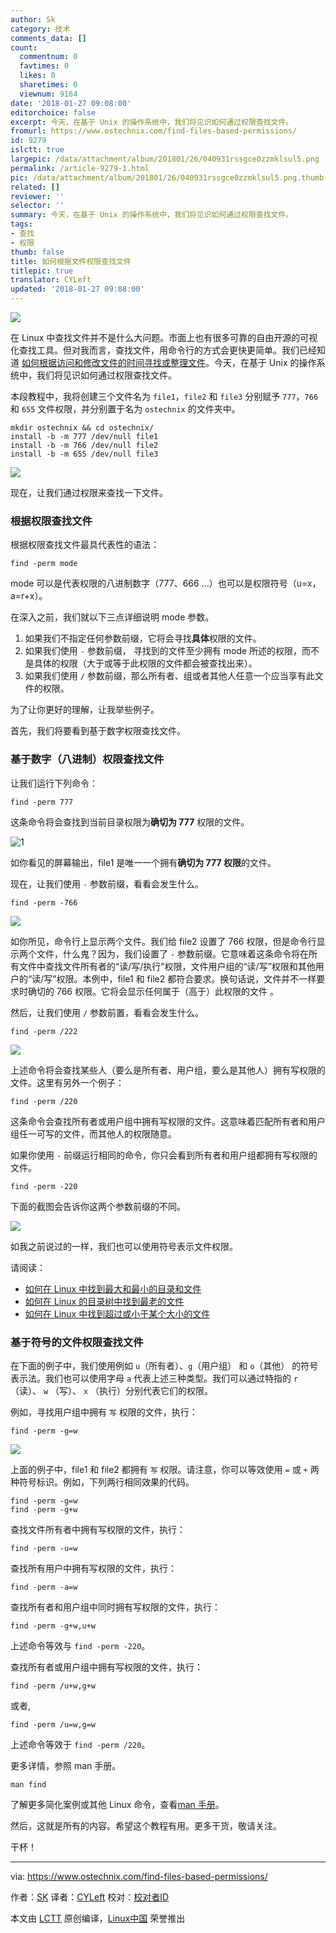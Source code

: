 ```yaml
---
author: Sk
category: 技术
comments_data: []
count:
  commentnum: 0
  favtimes: 0
  likes: 0
  sharetimes: 0
  viewnum: 9164
date: '2018-01-27 09:08:00'
editorchoice: false
excerpt: 今天，在基于 Unix 的操作系统中，我们将见识如何通过权限查找文件。
fromurl: https://www.ostechnix.com/find-files-based-permissions/
id: 9279
islctt: true
largepic: /data/attachment/album/201801/26/040931rssgce0zzmklsul5.png
permalink: /article-9279-1.html
pic: /data/attachment/album/201801/26/040931rssgce0zzmklsul5.png.thumb.jpg
related: []
reviewer: ''
selector: ''
summary: 今天，在基于 Unix 的操作系统中，我们将见识如何通过权限查找文件。
tags:
- 查找
- 权限
thumb: false
title: 如何根据文件权限查找文件
titlepic: true
translator: CYLeft
updated: '2018-01-27 09:08:00'
---
```


![](/data/attachment/album/201801/26/040931rssgce0zzmklsul5.png)


在 Linux 中查找文件并不是什么大问题。市面上也有很多可靠的自由开源的可视化查找工具。但对我而言，查找文件，用命令行的方式会更快更简单。我们已经知道 [如何根据访问和修改文件的时间寻找或整理文件](https://www.ostechnix.com/find-sort-files-based-access-modification-date-time-linux/)。今天，在基于 Unix 的操作系统中，我们将见识如何通过权限查找文件。


本段教程中，我将创建三个文件名为 `file1`，`file2` 和 `file3` 分别赋予 `777`，`766` 和 `655` 文件权限，并分别置于名为 `ostechnix` 的文件夹中。



```
mkdir ostechnix && cd ostechnix/
install -b -m 777 /dev/null file1
install -b -m 766 /dev/null file2
install -b -m 655 /dev/null file3

```

![](/data/attachment/album/201801/26/040932u3z3tqy36q4exd3j.png)


现在，让我们通过权限来查找一下文件。


### 根据权限查找文件


根据权限查找文件最具代表性的语法：



```
find -perm mode

```

mode 可以是代表权限的八进制数字（777、666 …）也可以是权限符号（u=x，a=r+x）。


在深入之前，我们就以下三点详细说明 mode 参数。


1. 如果我们不指定任何参数前缀，它将会寻找**具体**权限的文件。
2. 如果我们使用 `-` 参数前缀， 寻找到的文件至少拥有 mode 所述的权限，而不是具体的权限（大于或等于此权限的文件都会被查找出来）。
3. 如果我们使用 `/` 参数前缀，那么所有者、组或者其他人任意一个应当享有此文件的权限。


为了让你更好的理解，让我举些例子。


首先，我们将要看到基于数字权限查找文件。


### 基于数字（八进制）权限查找文件


让我们运行下列命令：



```
find -perm 777

```

这条命令将会查找到当前目录权限为**确切为 777** 权限的文件。


![1](/data/attachment/album/201801/26/040932u6qowqindhfxoifg.png)


如你看见的屏幕输出，file1 是唯一一个拥有**确切为 777 权限**的文件。


现在，让我们使用 `-` 参数前缀，看看会发生什么。



```
find -perm -766

```

![](/data/attachment/album/201801/26/040932rwwb9wd0r99rxxh0.png)


如你所见，命令行上显示两个文件。我们给 file2 设置了 766 权限，但是命令行显示两个文件，什么鬼？因为，我们设置了 `-` 参数前缀。它意味着这条命令将在所有文件中查找文件所有者的“读/写/执行”权限，文件用户组的“读/写”权限和其他用户的“读/写”权限。本例中，file1 和 file2 都符合要求。换句话说，文件并不一样要求时确切的 766 权限。它将会显示任何属于（高于）此权限的文件 。


然后，让我们使用 `/` 参数前置，看看会发生什么。



```
find -perm /222

```

![](/data/attachment/album/201801/26/040932i22qreglurqgzldd.png)


上述命令将会查找某些人（要么是所有者、用户组，要么是其他人）拥有写权限的文件。这里有另外一个例子：



```
find -perm /220

```

这条命令会查找所有者或用户组中拥有写权限的文件。这意味着匹配所有者和用户组任一可写的文件，而其他人的权限随意。


如果你使用 `-` 前缀运行相同的命令，你只会看到所有者和用户组都拥有写权限的文件。



```
find -perm -220

```

下面的截图会告诉你这两个参数前缀的不同。


![](/data/attachment/album/201801/26/040933jgkgjgl6ku1pmzgb.png)


如我之前说过的一样，我们也可以使用符号表示文件权限。


请阅读：


* [如何在 Linux 中找到最大和最小的目录和文件](https://www.ostechnix.com/how-to-find-largest-and-smallest-directories-and-files-in-linux/)
* [如何在 Linux 的目录树中找到最老的文件](https://www.ostechnix.com/find-oldest-file-directory-tree-linux/)
* [如何在 Linux 中找到超过或小于某个大小的文件](https://www.ostechnix.com/find-files-bigger-smaller-x-size-linux/)


### 基于符号的文件权限查找文件


在下面的例子中，我们使用例如 `u`（所有者）、`g`（用户组） 和 `o`（其他） 的符号表示法。我们也可以使用字母 `a` 代表上述三种类型。我们可以通过特指的 `r` （读）、 `w` （写）、 `x` （执行）分别代表它们的权限。


例如，寻找用户组中拥有 `写` 权限的文件，执行：



```
find -perm -g=w

```

![](/data/attachment/album/201801/26/040933jihk3i55hu5luwcx.png)


上面的例子中，file1 和 file2 都拥有 `写` 权限。请注意，你可以等效使用 `=` 或 `+` 两种符号标识。例如，下列两行相同效果的代码。



```
find -perm -g=w
find -perm -g+w

```

查找文件所有者中拥有写权限的文件，执行：



```
find -perm -u=w

```

查找所有用户中拥有写权限的文件，执行：



```
find -perm -a=w

```

查找所有者和用户组中同时拥有写权限的文件，执行：



```
find -perm -g+w,u+w

```

上述命令等效与 `find -perm -220`。


查找所有者或用户组中拥有写权限的文件，执行：



```
find -perm /u+w,g+w

```

或者,



```
find -perm /u=w,g=w

```

上述命令等效于 `find -perm /220`。


更多详情，参照 man 手册。



```
man find

```

了解更多简化案例或其他 Linux 命令，查看[man 手册](https://www.ostechnix.com/3-good-alternatives-man-pages-every-linux-user-know/)。


然后，这就是所有的内容。希望这个教程有用。更多干货，敬请关注。


干杯！




---


via: <https://www.ostechnix.com/find-files-based-permissions/>


作者：[SK](https://www.ostechnix.com/author/sk/) 译者：[CYLeft](https://github.com/CYLeft) 校对：[校对者ID](https://github.com/%E6%A0%A1%E5%AF%B9%E8%80%85ID)


本文由 [LCTT](https://github.com/LCTT/TranslateProject) 原创编译，[Linux中国](https://linux.cn/) 荣誉推出